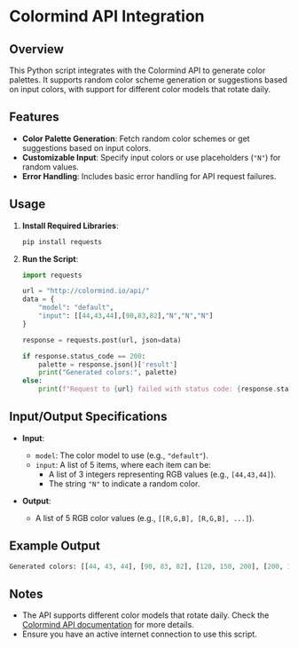 # Colormind API Integration

## Overview
This Python script integrates with the Colormind API to generate color palettes. It supports random color scheme generation or suggestions based on input colors, with support for different color models that rotate daily.

## Features
- **Color Palette Generation**: Fetch random color schemes or get suggestions based on input colors.
- **Customizable Input**: Specify input colors or use placeholders (`"N"`) for random values.
- **Error Handling**: Includes basic error handling for API request failures.

## Usage
1. **Install Required Libraries**:
   ```bash
   pip install requests
   ```

2. **Run the Script**:
   ```python
   import requests

   url = "http://colormind.io/api/"
   data = {
       "model": "default",
       "input": [[44,43,44],[90,83,82],"N","N","N"]
   }

   response = requests.post(url, json=data)

   if response.status_code == 200:
       palette = response.json()['result']
       print("Generated colors:", palette)
   else:
       print(f"Request to {url} failed with status code: {response.status_code}")
   ```

## Input/Output Specifications
- **Input**:
  - `model`: The color model to use (e.g., `"default"`).
  - `input`: A list of 5 items, where each item can be:
    - A list of 3 integers representing RGB values (e.g., `[44,43,44]`).
    - The string `"N"` to indicate a random color.

- **Output**:
  - A list of 5 RGB color values (e.g., `[[R,G,B], [R,G,B], ...]`).

## Example Output
```python
Generated colors: [[44, 43, 44], [90, 83, 82], [120, 150, 200], [200, 180, 160], [50, 60, 70]]
```

## Notes
- The API supports different color models that rotate daily. Check the [Colormind API documentation](http://colormind.io/api/) for more details.
- Ensure you have an active internet connection to use this script.